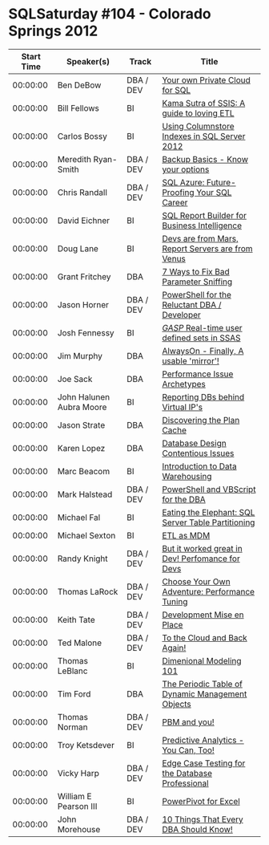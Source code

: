 # SQLSaturday #104 - Colorado Springs 2012
Start Time|Speaker(s)|Track|Title
---|---|---|---
00:00:00|Ben DeBow|DBA / DEV|[Your own Private Cloud for SQL](29005.md)
00:00:00|Bill Fellows|BI|[Kama Sutra of SSIS: A guide to loving ETL](29044.md)
00:00:00|Carlos Bossy|BI|[Using Columnstore Indexes in SQL Server 2012](29421.md)
00:00:00|Meredith Ryan-Smith|DBA / DEV|[Backup Basics - Know your options](29585.md)
00:00:00|Chris Randall|DBA / DEV|[SQL Azure: Future-Proofing Your SQL Career](29657.md)
00:00:00|David Eichner|BI|[SQL Report Builder for Business Intelligence](29794.md)
00:00:00|Doug Lane|BI|[Devs are from Mars, Report Servers are from Venus](29975.md)
00:00:00|Grant Fritchey|DBA|[7 Ways to Fix Bad Parameter Sniffing](30273.md)
00:00:00|Jason Horner|DBA / DEV|[PowerShell for the Reluctant DBA / Developer](30499.md)
00:00:00|Josh Fennessy|BI|[*GASP* Real-time user defined sets in SSAS](30820.md)
00:00:00|Jim Murphy|DBA|[AlwaysOn - Finally, A usable 'mirror'!](30839.md)
00:00:00|Joe Sack|DBA|[Performance Issue Archetypes](30900.md)
00:00:00|John Halunen  Aubra Moore|BI|[Reporting DBs behind Virtual IP's](30993.md)
00:00:00|Jason Strate|DBA|[Discovering the Plan Cache](31136.md)
00:00:00|Karen Lopez|DBA|[Database Design Contentious Issues](31184.md)
00:00:00|Marc Beacom|BI|[Introduction to Data Warehousing](31560.md)
00:00:00|Mark Halstead|DBA / DEV|[PowerShell and VBScript for the DBA](31723.md)
00:00:00|Michael Fal|BI|[Eating the Elephant: SQL Server Table Partitioning](31826.md)
00:00:00|Michael Sexton|BI|[ETL as MDM](31862.md)
00:00:00|Randy Knight|DBA / DEV|[But it worked great in Dev!  Perfomance for Devs](32432.md)
00:00:00|Thomas LaRock|DBA / DEV|[Choose Your Own Adventure: Performance Tuning](33075.md)
00:00:00|Keith Tate|DBA / DEV|[Development Mise en Place](33316.md)
00:00:00|Ted Malone|DBA / DEV|[To the Cloud and Back Again!](33326.md)
00:00:00|Thomas LeBlanc|BI|[Dimenional Modeling 101](33572.md)
00:00:00|Tim Ford|DBA|[The Periodic Table of Dynamic Management Objects](33674.md)
00:00:00|Thomas Norman|DBA / DEV|[PBM and you!](33700.md)
00:00:00|Troy Ketsdever|BI|[Predictive Analytics - You Can, Too!](33799.md)
00:00:00|Vicky Harp|DBA / DEV|[Edge Case Testing for the Database Professional](33821.md)
00:00:00|William E Pearson III|BI|[PowerPivot for Excel](34358.md)
00:00:00|John Morehouse|DBA / DEV|[10 Things That Every DBA Should Know!](34818.md)
